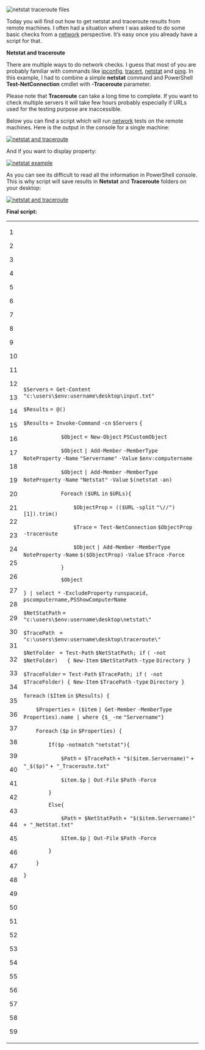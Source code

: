 ![netstat traceroute files](Get%20netstat%20and%20traceroute%20results%20from%20remote%20servers%20-%20Powershellbros.com/netstat-traceroute-files.png)

Today you will find out how to get netstat and traceroute results from remote machines. I often had a situation where I was asked to do some basic checks from a [network](https://www.powershellbros.com/category/networking/) perspective. It’s easy once you already have a script for that.

**Netstat and traceroute**

There are multiple ways to do network checks. I guess that most of you are probably familiar with commands like [ipconfig](https://docs.microsoft.com/en-us/windows-server/administration/windows-commands/ipconfig), [tracert](https://docs.microsoft.com/en-us/windows-server/administration/windows-commands/tracert), [netstat](https://docs.microsoft.com/en-us/windows-server/administration/windows-commands/netstat) and [ping](https://docs.microsoft.com/en-us/windows-server/administration/windows-commands/ping). In this example, I had to combine a simple **netstat** command and PowerShell **Test-NetConnection** cmdlet with **\-Traceroute** parameter.

Please note that **Traceroute** can take a long time to complete. If you want to check multiple servers it will take few hours probably especially if URLs used for the testing purpose are inaccessible.

Below you can find a script which will run [network](https://www.powershellbros.com/tag/network/) tests on the remote machines. Here is the output in the console for a single machine:

[![netstat and traceroute](Get%20netstat%20and%20traceroute%20results%20from%20remote%20servers%20-%20Powershellbros.com/netstat-traceroute.png)](https://i1.wp.com/www.powershellbros.com/wp-content/uploads/2019/07/netstat-traceroute.png?ssl=1)

And if you want to display property:

[![netstat example](Get%20netstat%20and%20traceroute%20results%20from%20remote%20servers%20-%20Powershellbros.com/netstat-example.png)](https://i1.wp.com/www.powershellbros.com/wp-content/uploads/2019/07/netstat-example.png?ssl=1)

As you can see its difficult to read all the information in PowerShell console. This is why script will save results in **Netstat** and **Traceroute** folders on your desktop:

[![netstat and traceroute](Get%20netstat%20and%20traceroute%20results%20from%20remote%20servers%20-%20Powershellbros.com/netstat-traceroute-results.png)](https://i2.wp.com/www.powershellbros.com/wp-content/uploads/2019/07/netstat-traceroute-results.png?ssl=1)

**Final script:**

<table><tbody><tr><td><p>1</p><p>2</p><p>3</p><p>4</p><p>5</p><p>6</p><p>7</p><p>8</p><p>9</p><p>10</p><p>11</p><p>12</p><p>13</p><p>14</p><p>15</p><p>16</p><p>17</p><p>18</p><p>19</p><p>20</p><p>21</p><p>22</p><p>23</p><p>24</p><p>25</p><p>26</p><p>27</p><p>28</p><p>29</p><p>30</p><p>31</p><p>32</p><p>33</p><p>34</p><p>35</p><p>36</p><p>37</p><p>38</p><p>39</p><p>40</p><p>41</p><p>42</p><p>43</p><p>44</p><p>45</p><p>46</p><p>47</p><p>48</p><p>49</p><p>50</p><p>51</p><p>52</p><p>53</p><p>54</p><p>55</p><p>56</p><p>57</p><p>58</p><p>59</p></td><td><div><p><code>$Servers</code> <code>= </code><code>Get-Content</code> <code>"c:\users\$env:username\desktop\input.txt"</code></p><p><code>$Results</code> <code>= @()</code></p><p><code>$Results</code> <code>= </code><code>Invoke-Command</code> <code>-cn</code> <code>$Servers</code> <code>{</code></p><p><code>&nbsp;&nbsp;&nbsp;&nbsp;&nbsp;&nbsp;&nbsp;&nbsp;&nbsp;&nbsp;&nbsp;&nbsp;</code><code>$Object</code> <code>= </code><code>New-Object</code> <code>PSCustomObject</code></p><p><code>&nbsp;&nbsp;&nbsp;&nbsp;&nbsp;&nbsp;&nbsp;&nbsp;&nbsp;&nbsp;&nbsp;&nbsp;</code><code>$Object</code> <code>| </code><code>Add-Member</code> <code>-MemberType</code> <code>NoteProperty</code> <code>-Name</code> <code>"Servername"</code> <code>-Value</code> <code>$env:computername</code></p><p><code>&nbsp;&nbsp;&nbsp;&nbsp;&nbsp;&nbsp;&nbsp;&nbsp;&nbsp;&nbsp;&nbsp;&nbsp;</code><code>$Object</code> <code>| </code><code>Add-Member</code> <code>-MemberType</code> <code>NoteProperty</code> <code>-Name</code> <code>"Netstat"</code> <code>-Value</code> <code>$(netstat</code> <code>-an</code><code>)</code></p><p><code>&nbsp;&nbsp;&nbsp;&nbsp;&nbsp;&nbsp;&nbsp;&nbsp;&nbsp;&nbsp;&nbsp;&nbsp;</code><code>Foreach</code> <code>(</code><code>$URL</code> <code>in</code> <code>$URLs</code><code>){</code></p><p><code>&nbsp;&nbsp;&nbsp;&nbsp;&nbsp;&nbsp;&nbsp;&nbsp;&nbsp;&nbsp;&nbsp;&nbsp;&nbsp;&nbsp;&nbsp;&nbsp;</code><code>$ObjectProp</code> <code>= ((</code><code>$URL</code> <code>-split</code> <code>"\//"</code><code>)[1]).trim()</code></p><p><code>&nbsp;&nbsp;&nbsp;&nbsp;&nbsp;&nbsp;&nbsp;&nbsp;&nbsp;&nbsp;&nbsp;&nbsp;&nbsp;&nbsp;&nbsp;&nbsp;</code><code>$Trace</code> <code>= </code><code>Test-NetConnection</code> <code>$ObjectProp</code> <code>-traceroute</code></p><p><code>&nbsp;&nbsp;&nbsp;&nbsp;&nbsp;&nbsp;&nbsp;&nbsp;&nbsp;&nbsp;&nbsp;&nbsp;&nbsp;&nbsp;&nbsp;&nbsp;</code><code>$Object</code> <code>| </code><code>Add-Member</code> <code>-MemberType</code> <code>NoteProperty</code> <code>-Name</code> <code>$(</code><code>$ObjectProp</code><code>)</code> <code>-Value</code> <code>$Trace</code> <code>-Force</code></p><p><code>&nbsp;&nbsp;&nbsp;&nbsp;&nbsp;&nbsp;&nbsp;&nbsp;&nbsp;&nbsp;&nbsp;&nbsp;</code><code>}</code></p><p><code>&nbsp;&nbsp;&nbsp; &nbsp; &nbsp;&nbsp;&nbsp;&nbsp;&nbsp; </code><code>$Object</code></p><p><code>} | select *</code> <code>-ExcludeProperty</code> <code>runspaceid, pscomputername,PSShowComputerName</code></p><p><code>$NetStatPath</code> <code>= </code><code>"c:\users\$env:username\desktop\netstat\"</code></p><p><code>$TracePath</code>&nbsp;&nbsp; <code>= </code><code>"c:\users\$env:username\desktop\traceroute\"</code></p><p><code>$NetFolder</code>&nbsp;&nbsp; <code>= </code><code>Test-Path</code> <code>$NetStatPath</code><code>; </code><code>if</code> <code>( </code><code>-not</code> <code>$NetFolder</code><code>)&nbsp;&nbsp; { </code><code>New-Item</code> <code>$NetStatPath</code> <code>-type</code> <code>Directory }</code></p><p><code>$TraceFolder</code> <code>= </code><code>Test-Path</code> <code>$TracePath</code><code>; </code><code>if</code> <code>( </code><code>-not</code> <code>$TraceFolder</code><code>) { </code><code>New-Item</code> <code>$TracePath</code> <code>-type</code> <code>Directory }</code></p><p><code>foreach</code> <code>(</code><code>$Item</code> <code>in</code> <code>$Results</code><code>) {</code></p><p><code>&nbsp;&nbsp;&nbsp;&nbsp;</code><code>$Properties</code> <code>= (</code><code>$item</code> <code>| </code><code>Get-Member</code> <code>-MemberType</code> <code>Properties).name | where {</code><code>$_</code> <code>-ne</code> <code>"Servername"</code><code>}</code></p><p><code>&nbsp;&nbsp;&nbsp;&nbsp;</code><code>Foreach</code> <code>(</code><code>$p</code> <code>in</code> <code>$Properties</code><code>) {</code></p><p><code>&nbsp;&nbsp;&nbsp;&nbsp;&nbsp;&nbsp;&nbsp;&nbsp;</code><code>If</code><code>(</code><code>$p</code> <code>-notmatch</code> <code>"netstat"</code><code>){</code></p><p><code>&nbsp;&nbsp;&nbsp;&nbsp;&nbsp;&nbsp;&nbsp;&nbsp;&nbsp;&nbsp;&nbsp;&nbsp;</code><code>$Path</code> <code>= </code><code>$TracePath</code> <code>+ </code><code>"$($item.Servername)"</code> <code>+ </code><code>"_$($p)"</code> <code>+ </code><code>"_Traceroute.txt"</code></p><p><code>&nbsp;&nbsp;&nbsp;&nbsp;&nbsp;&nbsp;&nbsp;&nbsp;&nbsp;&nbsp;&nbsp;&nbsp;</code><code>$item</code><code>.</code><code>$p</code> <code>| </code><code>Out-File</code> <code>$Path</code> <code>-Force</code></p><p><code>&nbsp;&nbsp;&nbsp;&nbsp;&nbsp;&nbsp;&nbsp;&nbsp;</code><code>}</code></p><p><code>&nbsp;&nbsp;&nbsp;&nbsp;&nbsp;&nbsp;&nbsp;&nbsp;</code><code>Else</code><code>{</code></p><p><code>&nbsp;&nbsp;&nbsp;&nbsp;&nbsp;&nbsp;&nbsp;&nbsp;&nbsp;&nbsp;&nbsp;&nbsp;</code><code>$Path</code> <code>= </code><code>$NetStatPath</code> <code>+ </code><code>"$($item.Servername)"</code> <code>+ </code><code>"_NetStat.txt"</code></p><p><code>&nbsp;&nbsp;&nbsp;&nbsp;&nbsp;&nbsp;&nbsp;&nbsp;&nbsp;&nbsp;&nbsp;&nbsp;</code><code>$Item</code><code>.</code><code>$p</code> <code>| </code><code>Out-File</code> <code>$Path</code> <code>-Force</code></p><p><code>&nbsp;&nbsp;&nbsp;&nbsp;&nbsp;&nbsp;&nbsp;&nbsp;</code><code>}</code></p><p><code>&nbsp;&nbsp;&nbsp;&nbsp;</code><code>}</code></p><p><code>}</code></p></div></td></tr></tbody></table>